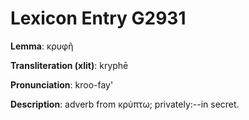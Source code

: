 # Lexicon Entry G2931

**Lemma**: κρυφῆ

**Transliteration (xlit)**: kryphē

**Pronunciation**: kroo-fay'

**Description**:
adverb from κρύπτω; privately:--in secret.
